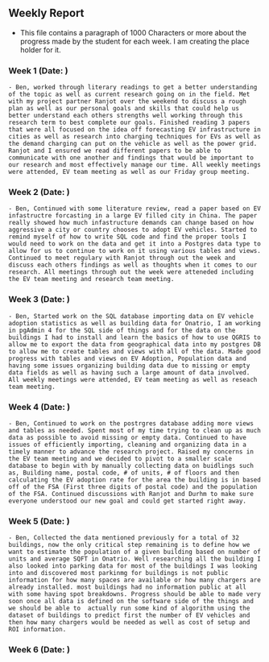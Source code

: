 ## Weekly Report
- This file contains a paragraph of 1000 Characters or more about the progress made by the student for each week. I am creating the place holder for it.

### Week 1 (Date:   )
    - Ben, worked through literary readings to get a better understanding of the topic as well as current research going on in the field. Met with my project partner Ranjot over the weekend to discuss a rough plan as well as our personal goals and skills that could help us better understand each others strengths well working through this research term to best complete our goals. Finished reading 3 papers that were all focused on the idea off forecasting EV infrastructure in cities as well as research into charging techniques for EVs as well as the demand charging can put on the vehicle as well as the power grid. Ranjot and I ensured we read different papers to be able to communicate with one another and findings that would be important to our research and most effectively manage our time. All weekly meetings were attended, EV team meeting as well as our Friday group meeting.

### Week 2 (Date:   )
    - Ben, Continued with some literature review, read a paper based on EV infastructre forcasting in a large EV filled city in China. The paper really showed how much infastructure demands can change based on how aggressive a city or country chooses to adopt EV vehicles. Started to remind myself of how to write SQL code and find the proper tools I would need to work on the data and get it into a Postgres data type to allow for us to continue to work on it using various tables and views. Continued to meet regulary with Ranjot through out the week and discuss each others findings as well as thoughts when it comes to our research. All meetings through out the week were atteneded including the EV team meeting and research team meeting.

### Week 3 (Date:   )
    - Ben, Started work on the SQL database importing data on EV vehicle adoption statistics as well as building data for Onatrio, I am working in pgAdmin 4 for the SQL side of things and for the data on the buildings I had to install and learn the basics of how to use QGRIS to allow me to export the data from geographical data into my postgres DB to allow me to create tables and views with all of the data. Made good progress with tables and views on EV Adoption, Population data and having some issues organizing building data due to missing or empty data fields as well as having such a large amount of data involved. All weekly meetings were attended, EV team meeting as well as reseach team meeting. 

### Week 4 (Date:   )
    - Ben, Continued to work on the postrgres database adding more views and tables as needed. Spent most of my time trying to clean up as much data as possible to avoid missing or empty data. Continued to have issues of efficiently importing, cleaning and organizing data in a timely manner to advance the research project. Raised my concerns in the EV team meeting and we decided to pivot to a smaller scale database to begin with by manually collecting data on buidlings such as, Building name, postal code, # of units, # of floors and then calculating the EV adoption rate for the area the building is in based off of the FSA (First three digits of postal code) and the population of the FSA. Continued discussions with Ranjot and Durhm to make sure everyone understood our new goal and could get started right away.

### Week 5 (Date:   )
    - Ben, Collected the data mentioned previously for a total of 32 buildings, now the only critical step remaining is to define how we want to estimate the population of a given building based on number of units and average SQFT in Onatrio. Well researching all the building I also looked into parking data for most of the buildings I was looking into and discovered most parkinmg for buildings is not public information for how many spaces are available or how many chargers are already installed. most buildings had no information public at all with some having spot breakdowns. Progress should be able to made very soon once all data is defined on the software side of the things and we should be able to  actually run some kind of algorithm using the dataset of buildings to predict first the number of EV vehicles and then how many chargers would be needed as well as cost of setup and ROI information.

### Week 6 (Date:   )
